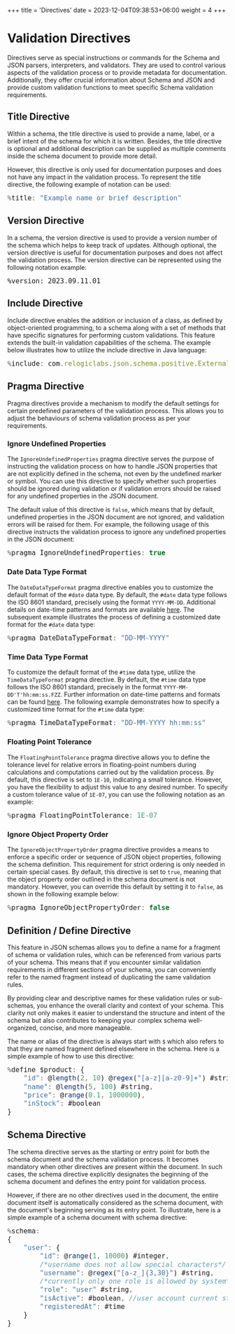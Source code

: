 +++
title = 'Directives'
date = 2023-12-04T09:38:53+06:00
weight = 4
+++

<style>
pre code { font-size: 1.1em; }
</style>

# Validation Directives
Directives serve as special instructions or commands for the Schema and JSON parsers, interpreters, and validators. They are used to control various aspects of the validation process or to provide metadata for documentation. Additionally, they offer crucial information about Schema and JSON and provide custom validation functions to meet specific Schema validation requirements.

## Title Directive
Within a schema, the title directive is used to provide a name, label, or a brief intent of the schema for which it is written. Besides, the title directive is optional and additional description can be supplied as multiple comments inside the schema document to provide more detail.

However, this directive is only used for documentation purposes and does not have any impact in the validation process. To represent the title directive, the following example of notation can be used:
```js
%title: "Example name or brief description"
```

## Version Directive
In a schema, the version directive is used to provide a version number of the schema which helps to keep track of updates. Although optional, the version directive is useful for documentation purposes and does not affect the validation process. The version directive can be represented using the following notation example:
```stylus
%version: 2023.09.11.01
```

## Include Directive
Include directive enables the addition or inclusion of a class, as defined by object-oriented programming, to a schema along with a set of methods that have specific signatures for performing custom validations. This feature extends the built-in validation capabilities of the schema. The example below illustrates how to utilize the include directive in Java language:
```js
%include: com.relogiclabs.json.schema.positive.ExternalFunctions
```

## Pragma Directive
Pragma directives provide a mechanism to modify the default settings for certain predefined parameters of the validation process. This allows you to adjust the behaviours of schema validation process as per your requirements.

### Ignore Undefined Properties
The `IgnoreUndefinedProperties` pragma directive serves the purpose of instructing the validation process on how to handle JSON properties that are not explicitly defined in the schema, not even by the undefined marker or symbol. You can use this directive to specify whether such properties should be ignored during validation or if validation errors should be raised for any undefined properties in the JSON document.

The default value of this directive is `false`, which means that by default, undefined properties in the JSON document are not ignored, and validation errors will be raised for them. For example, the following usage of this directive instructs the validation process to ignore any undefined properties in the JSON document:
```js
%pragma IgnoreUndefinedProperties: true
```

### Date Data Type Format
The `DateDataTypeFormat` pragma directive enables you to customize the default format of the `#date` data type. By default, the `#date` data type follows the ISO 8601 standard, precisely using the format `YYYY-MM-DD`. Additional details on date-time patterns and formats are available [here](/JsonSchema-Java/articles/datetime). The subsequent example illustrates the process of defining a customized date format for the `#date` data type:
```js
%pragma DateDataTypeFormat: "DD-MM-YYYY"
```

### Time Data Type Format
To customize the default format of the `#time` data type, utilize the `TimeDataTypeFormat` pragma directive. By default, the `#time` data type follows the ISO 8601 standard, precisely in the format `YYYY-MM-DD'T'hh:mm:ss.FZZ`. Further information on date-time patterns and formats can be found [here](/JsonSchema-Java/articles/datetime). The following example demonstrates how to specify a customized time format for the `#time` data type:
```js
%pragma TimeDataTypeFormat: "DD-MM-YYYY hh:mm:ss"
```

### Floating Point Tolerance
The `FloatingPointTolerance` pragma directive allows you to define the tolerance level for relative errors in floating-point numbers during calculations and computations carried out by the validation process. By default, this directive is set to `1E-10`, indicating a small tolerance. However, you have the flexibility to adjust this value to any desired number. To specify a custom tolerance value of `1E-07`, you can use the following notation as an example:
```js
%pragma FloatingPointTolerance: 1E-07
```

### Ignore Object Property Order
The `IgnoreObjectPropertyOrder` pragma directive provides a means to enforce a specific order or sequence of JSON object properties, following the schema definition. This requirement for strict ordering is only needed in certain special cases. By default, this directive is set to `true`, meaning that the object property order outlined in the schema document is not mandatory. However, you can override this default by setting it to `false`, as shown in the following example below:
```js
%pragma IgnoreObjectPropertyOrder: false
```

## Definition / Define Directive
This feature in JSON schemas allows you to define a name for a fragment of schema or validation rules, which can be referenced from various parts of your schema. This means that if you encounter similar validation requirements in different sections of your schema, you can conveniently refer to the named fragment instead of duplicating the same validation rules. 

By providing clear and descriptive names for these validation rules or sub-schemas, you enhance the overall clarity and context of your schema. This clarity not only makes it easier to understand the structure and intent of the schema but also contributes to keeping your complex schema well-organized, concise, and more manageable. 

The name or alias of the directive is always start with `$` which also refers to that they are named fragment defined elsewhere in the schema. Here is a simple example of how to use this directive:
```js
%define $product: {
    "id": @length(2, 10) @regex("[a-z][a-z0-9]+") #string,
    "name": @length(5, 100) #string,
    "price": @range(0.1, 1000000),
    "inStock": #boolean
}
```

## Schema Directive
The schema directive serves as the starting or entry point for both the schema document and the schema validation process. It becomes mandatory when other directives are present within the document. In such cases, the schema directive explicitly designates the beginning of the schema document and defines the entry point for validation process.

However, if there are no other directives used in the document, the entire document itself is automatically considered as the schema document, with the document's beginning serving as its entry point. To illustrate, here is a simple example of a schema document with schema directive:
```js
%schema:
{
    "user": {
        "id": @range(1, 10000) #integer,
        /*username does not allow special characters*/
        "username": @regex("[a-z_]{3,30}") #string,
        /*currently only one role is allowed by system*/
        "role": "user" #string,
        "isActive": #boolean, //user account current status
        "registeredAt": #time
    }
}
```
